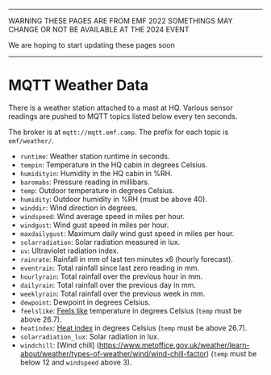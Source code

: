 * * *
WARNING THESE PAGES ARE FROM EMF 2022 SOMETHINGS MAY CHANGE OR NOT BE AVAILABLE AT THE 2024 EVENT

We are hoping to start updating these pages soon
* * *
# MQTT Weather Data

There is a weather station attached to a mast at HQ.
Various sensor readings are pushed to MQTT topics listed below every ten seconds.

The broker is at `mqtt://mqtt.emf.camp`.
The prefix for each topic is `emf/weather/`.

* `runtime`: Weather station runtime in seconds.
* `tempin`: Temperature in the HQ cabin in degrees Celsius.
* `humidityin`: Humidity in the HQ cabin in %RH.
* `baromabs`: Pressure reading in millibars.
* `temp`: Outdoor temperature in degrees Celsius.
* `humidity`: Outdoor humidity in %RH (must be above 40).
* `winddir`: Wind direction in degrees.
* `windspeed`: Wind average speed in miles per hour.
* `windgust`: Wind gust speed in miles per hour.
* `maxdailygust`: Maximum daily wind gust speed in miles per hour.
* `solarradiation`: Solar radiation measured in lux.
* `uv`: Ultraviolet radiation index.
* `rainrate`: Rainfall in mm of last ten minutes x6 (hourly forecast).
* `eventrain`: Total rainfall since last zero reading in mm.
* `hourlyrain`: Total rainfall over the previous hour in mm.
* `dailyrain`: Total rainfall over the previous day in mm.
* `weeklyrain`: Total rainfall over the previous week in mm.
* `dewpoint`: Dewpoint in degrees Celsius.
* `feelslike`: [Feels like](https://blog.metoffice.gov.uk/2012/02/15/what-is-feels-like-temperature/) temperature in degrees Celsius (`temp` must be above 26.7).
* `heatindex`: [Heat index](https://www.weather.gov/ama/heatindex) in degrees Celsius (`temp` must be above 26.7).
* `solarradiation_lux`: Solar radiation in lux.
* `windchill`: [Wind chill] (https://www.metoffice.gov.uk/weather/learn-about/weather/types-of-weather/wind/wind-chill-factor) (`temp` must be below 12 and `windspeed` above 3).
